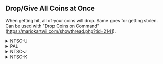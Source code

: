 ## Drop/Give All Coins at Once

When getting hit, all of your coins will drop. Same goes for getting stolen. Can be used with "Drop Coins on Command" (https://mariokartwii.com/showthread.php?tid=2141).
<details>
<summary>NTSC-U</summary>

```powerpc
C286DFCC 00000003
3B406464 B35B0009
9B5B0008 8B5B0000
60000000 00000000
```
</details>

<details>
<summary>PAL</summary>

```powerpc
C287AD24 00000003
3B406464 B35B0009
9B5B0008 8B5B0000
60000000 00000000
```
</details>

<details>
<summary>NTSC-J</summary>

```powerpc
C287A390 00000003
3B406464 B35B0009
9B5B0008 8B5B0000
60000000 00000000
```
</details>

<details>
<summary>NTSC-K</summary>

```powerpc
C28690E4 00000003
3B406464 B35B0009
9B5B0008 8B5B0000
60000000 00000000
```
</details>